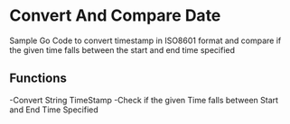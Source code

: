 # Convert And Compare Date

Sample Go Code to convert timestamp in ISO8601 format and compare if the given time falls between the start and end time specified

## Functions 
-Convert String TimeStamp
-Check if the given Time falls between Start and End Time Specified


